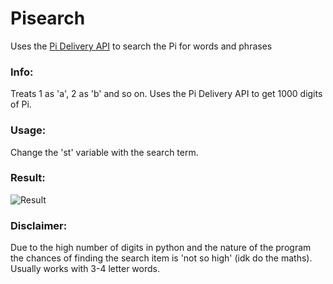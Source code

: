 # Pisearch
Uses the [Pi Delivery API](https://pi.delivery/) to search the Pi for words and phrases
### Info:
Treats 1 as 'a', 2 as 'b' and so on. Uses the Pi Delivery API to get 1000 
digits of Pi.
### Usage:
Change the 'st' variable with the search term.
### Result:
![Result](https://i.imgur.com/Z2GFxhd.png)
### Disclaimer:
Due to the high number of digits in python and the nature of the program
the chances of finding the search item is 'not so high' (idk do the maths).
Usually works with 3-4 letter words.
